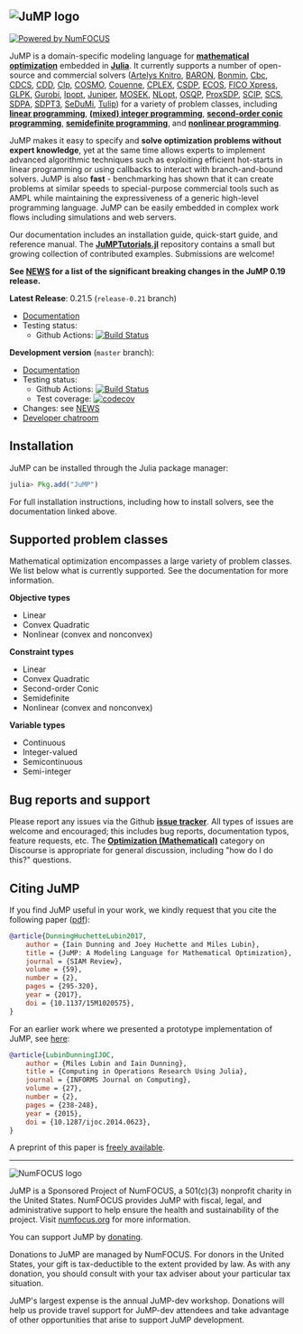 ![JuMP logo](https://www.juliaopt.org/images/jump-logo-with-text.svg "JuMP logo")
---

[![Powered by NumFOCUS](https://img.shields.io/badge/powered%20by-NumFOCUS-orange.svg?style=flat&colorA=E1523D&colorB=007D8A)](https://numfocus.org)

JuMP is a domain-specific modeling language for **[mathematical optimization]**
embedded in **[Julia]**. It currently supports a number of open-source and
commercial solvers ([Artelys Knitro], [BARON], [Bonmin], [Cbc], [CDCS], [CDD],
[Clp], [COSMO], [Couenne], [CPLEX], [CSDP], [ECOS], [FICO Xpress], [GLPK],
[Gurobi], [Ipopt], [Juniper], [MOSEK], [NLopt], [OSQP], [ProxSDP], [SCIP],
[SCS], [SDPA], [SDPT3], [SeDuMi], [Tulip]) for a variety of problem classes, including
**[linear programming]**, **[(mixed) integer programming]**,
**[second-order conic programming]**, **[semidefinite programming]**, and **[nonlinear programming]**.

[mathematical optimization]: https://en.wikipedia.org/wiki/Mathematical_optimization
[Julia]: https://julialang.org/
[Artelys Knitro]: https://artelys.com/en/optimization-tools/knitro
[BARON]: http://archimedes.cheme.cmu.edu/?q=baron
[Bonmin]: https://projects.coin-or.org/Bonmin
[Cbc]: https://github.com/coin-or/Cbc
[CDCS]: https://github.com/oxfordcontrol/CDCS
[CDD]: https://github.com/cddlib/cddlib
[Clp]: https://github.com/coin-or/Clp
[COSMO]: https://github.com/oxfordcontrol/COSMO.jl
[Couenne]: https://projects.coin-or.org/Couenne
[CPLEX]: https://www.ibm.com/analytics/cplex-optimizer
[CSDP]: https://projects.coin-or.org/Csdp/
[ECOS]: https://github.com/ifa-ethz/ecos
[FICO Xpress]: https://www.fico.com/en/products/fico-xpress-optimization-suite
[GLPK]: http://www.gnu.org/software/glpk/
[Gurobi]: https://www.gurobi.com/
[Ipopt]: https://github.com/coin-or/Ipopt
[Juniper]: https://github.com/lanl-ansi/Juniper.jl
[MOSEK]: https://mosek.com/
[NLopt]: https://nlopt.readthedocs.io/en/latest/
[OSQP]: https://osqp.org/
[ProxSDP]: https://github.com/mariohsouto/ProxSDP.jl
[SCIP]: https://scip.zib.de/
[SCS]: https://github.com/cvxgrp/scs
[SDPA]: http://sdpa.sourceforge.net/
[SDPT3]: https://blog.nus.edu.sg/mattohkc/softwares/sdpt3/
[SeDuMi]: http://sedumi.ie.lehigh.edu/
[Tulip]: https://github.com/ds4dm/Tulip.jl
[linear programming]: https://en.wikipedia.org/wiki/Linear_programming
[(mixed) integer programming]: https://en.wikipedia.org/wiki/Integer_programming
[second-order conic programming]: https://en.wikipedia.org/wiki/Second-order_cone_programming
[semidefinite programming]: https://en.wikipedia.org/wiki/Semidefinite_programming
[nonlinear programming]: https://en.wikipedia.org/wiki/Nonlinear_programming

JuMP makes it easy to specify and **solve optimization problems without expert knowledge**, yet at the same time allows experts to implement advanced algorithmic techniques such as exploiting efficient hot-starts in linear programming or using callbacks to interact with branch-and-bound solvers. JuMP is also **fast** - benchmarking has shown that it can create problems at similar speeds to special-purpose commercial tools such as AMPL while maintaining the expressiveness of a generic high-level programming language. JuMP can be easily embedded in complex work flows including simulations and web servers.

Our documentation includes an installation guide, quick-start guide, and reference manual. The **[JuMPTutorials.jl]** repository contains a small but growing collection of contributed examples. Submissions are welcome!

[JuMPTutorials.jl]: https://github.com/jump-dev/JuMPTutorials.jl

**See [NEWS](https://github.com/jump-dev/JuMP.jl/tree/master/NEWS.md) for
a list of the significant breaking changes in the JuMP 0.19 release.**

**Latest Release**: 0.21.5 (`release-0.21` branch)
  * [Documentation](https://jump.dev/JuMP.jl/v0.21.5/)
  * Testing status:
    * Github Actions: [![Build Status](https://github.com/jump-dev/JuMP.jl/workflows/CI/badge.svg?branch=release-0.21)](https://github.com/jump-dev/JuMP.jl/actions?query=workflow%3ACI)


**Development version** (`master` branch):
  * [Documentation](https://jump.dev/JuMP.jl/dev/)
  * Testing status:
    * Github Actions: [![Build Status](https://github.com/jump-dev/JuMP.jl/workflows/CI/badge.svg?branch=master)](https://github.com/jump-dev/JuMP.jl/actions?query=workflow%3ACI)
    * Test coverage: [![codecov](https://codecov.io/gh/jump-dev/JuMP.jl/branch/master/graph/badge.svg)](https://codecov.io/gh/jump-dev/JuMP.jl)
  * Changes: see [NEWS](https://github.com/jump-dev/JuMP.jl/tree/master/NEWS.md)
  * [Developer chatroom](https://gitter.im/JuliaOpt/JuMP-dev)


## Installation

JuMP can be installed through the Julia package manager:

```julia
julia> Pkg.add("JuMP")
```

For full installation instructions, including how to install solvers, see the documentation linked above.


## Supported problem classes

Mathematical optimization encompasses a large variety of problem classes.
We list below what is currently supported. See the documentation for more information.

**Objective types**

* Linear
* Convex Quadratic
* Nonlinear (convex and nonconvex)

**Constraint types**

* Linear
* Convex Quadratic
* Second-order Conic
* Semidefinite
* Nonlinear (convex and nonconvex)

**Variable types**

* Continuous
* Integer-valued
* Semicontinuous
* Semi-integer


## Bug reports and support

Please report any issues via the Github **[issue tracker]**. All types of issues are welcome and encouraged; this includes bug reports, documentation typos, feature requests, etc. The **[Optimization (Mathematical)]** category on Discourse is appropriate for general discussion, including "how do I do this?" questions.

[issue tracker]: https://github.com/jump-dev/JuMP.jl/issues
[Optimization (Mathematical)]: https://discourse.julialang.org/c/domain/opt


## Citing JuMP

If you find JuMP useful in your work, we kindly request that you cite the following paper ([pdf](https://mlubin.github.io/pdf/jump-sirev.pdf)):

```bibtex
@article{DunningHuchetteLubin2017,
    author = {Iain Dunning and Joey Huchette and Miles Lubin},
    title = {JuMP: A Modeling Language for Mathematical Optimization},
    journal = {SIAM Review},
    volume = {59},
    number = {2},
    pages = {295-320},
    year = {2017},
    doi = {10.1137/15M1020575},
}
```

For an earlier work where we presented a prototype implementation of JuMP, see [here](https://dx.doi.org/10.1287/ijoc.2014.0623):

```bibtex
@article{LubinDunningIJOC,
    author = {Miles Lubin and Iain Dunning},
    title = {Computing in Operations Research Using Julia},
    journal = {INFORMS Journal on Computing},
    volume = {27},
    number = {2},
    pages = {238-248},
    year = {2015},
    doi = {10.1287/ijoc.2014.0623},
}
```

A preprint of this paper is [freely available](https://arxiv.org/abs/1312.1431).

---

![NumFOCUS logo](https://jump.dev/JuMP.jl/dev/assets/numfocus-logo.png)

JuMP is a Sponsored Project of NumFOCUS, a 501(c)(3) nonprofit charity in the
United States. NumFOCUS provides JuMP with fiscal, legal, and administrative
support to help ensure the health and sustainability of the project. Visit
[numfocus.org](https://numfocus.org) for more information.

You can support JuMP by [donating](https://numfocus.salsalabs.org/donate-to-jump/index.html).

Donations to JuMP are managed by NumFOCUS. For donors in the United States,
your gift is tax-deductible to the extent provided by law. As with any donation,
you should consult with your tax adviser about your particular tax situation.

JuMP's largest expense is the annual JuMP-dev workshop. Donations will help us
provide travel support for JuMP-dev attendees and take advantage of other
opportunities that arise to support JuMP development.
